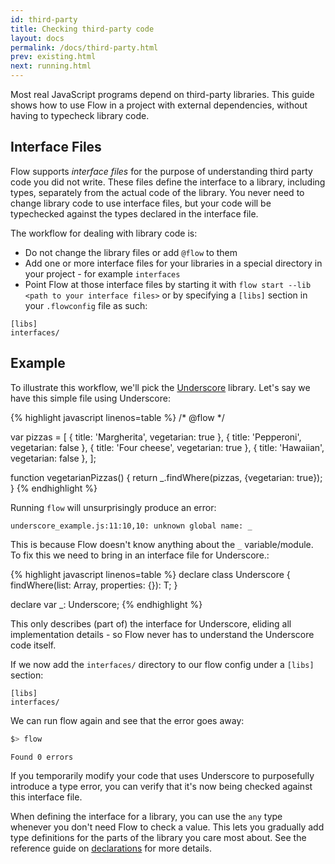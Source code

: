 ```yaml
---
id: third-party
title: Checking third-party code
layout: docs
permalink: /docs/third-party.html
prev: existing.html
next: running.html
---
```


Most real JavaScript programs depend on third-party libraries. This guide shows how to use Flow in a project with external dependencies, without having to typecheck library code.

## Interface Files

Flow supports *interface files* for the purpose of understanding third party code you did not write. These files define the interface to a library, including types, separately from the actual code of the library. You never need to change library code to use interface files, but your code will be typechecked against the types declared in the interface file.

The workflow for dealing with library code is:

* Do not change the library files or add `@flow` to them
* Add one or more interface files for your libraries in a special directory in your project - for example `interfaces`
* Point Flow at those interface files by starting it with `flow start --lib  <path to your interface files>` or by specifying a `[libs]` section in your `.flowconfig` file as such:

```
[libs]
interfaces/
```

## Example

To illustrate this workflow, we'll pick the [Underscore](http://underscorejs.org/) library. Let's say we have this simple file using Underscore:

{% highlight javascript linenos=table %}
/* @flow */

var pizzas = [
  { title: 'Margherita', vegetarian: true },
  { title: 'Pepperoni', vegetarian: false },
  { title: 'Four cheese', vegetarian: true },
  { title: 'Hawaiian', vegetarian: false },
];

function vegetarianPizzas() {
  return _.findWhere(pizzas, {vegetarian: true});
}
{% endhighlight %}

Running `flow` will unsurprisingly produce an error:

```bbcode
underscore_example.js:11:10,10: unknown global name: _
```

This is because Flow doesn't know anything about the `_` variable/module. To fix this we need to bring in an interface file for Underscore.:

{% highlight javascript linenos=table %}
declare class Underscore {
  findWhere<T>(list: Array<T>, properties: {}): T;
}

declare var _: Underscore;
{% endhighlight %}

This only describes (part of) the interface for Underscore, eliding all implementation details - so Flow never has to understand the Underscore code itself.

If we now add the `interfaces/` directory to our flow config under a `[libs]` section:

```
[libs]
interfaces/
```

We can run flow again and see that the error goes away:

```bash
$> flow
```

```
Found 0 errors
```

If you temporarily modify your code that uses Underscore to purposefully introduce a type error, you can verify that it's now being checked against this interface file.

When defining the interface for a library, you can use the `any` type whenever you don't need Flow to check a value. This lets you gradually add type definitions for the parts of the library you care most about. See the reference guide on [declarations](declarations.html) for more details.
